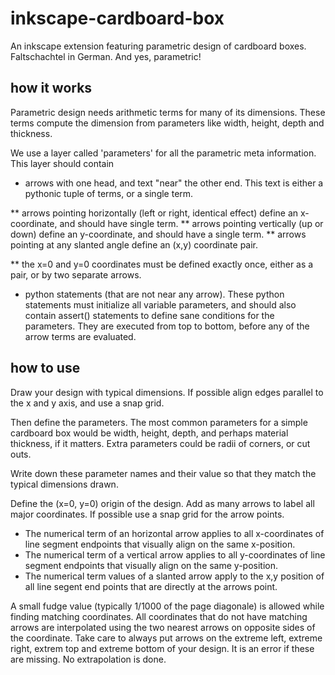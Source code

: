 inkscape-cardboard-box
======================

An inkscape extension featuring parametric design of cardboard boxes. Faltschachtel in German. And yes, parametric!

how it works
------------

Parametric design needs arithmetic terms for many of its dimensions.
These terms compute the dimension from parameters like 
width, height, depth and thickness.

We use a layer called 'parameters' for all the parametric meta information.
This layer should contain

* arrows with one head, and text "near" the other end. This text is either a pythonic tuple of terms, or a single term.

** arrows pointing horizontally (left or right, identical effect) define an x-coordinate, and should have single term.
** arrows pointing vertically (up or down) define an y-coordinate, and should have a single term.
** arrows pointing at any slanted angle define an (x,y) coordinate pair.

** the x=0 and y=0 coordinates must be defined exactly once, either as a pair, or by two separate arrows.

* python statements (that are not near any arrow). These python statements must 
  initialize all variable parameters, and should also contain assert() statements
  to define sane conditions for the parameters.
  They are executed from top to bottom, before any of the arrow terms are evaluated.

how to use
----------

Draw your design with typical dimensions.  If possible align edges parallel to the x and y axis, and use a snap grid.

Then define the parameters. The most common parameters for a simple cardboard
box would be width, height, depth, and perhaps material thickness, if it
matters. Extra parameters could be radii of corners, or cut outs.

Write down these parameter names and their value so that they match the typical
dimensions drawn.

Define the (x=0, y=0) origin of the design. 
Add as many arrows to label all major coordinates. If possible use a snap grid
for the arrow points.

* The numerical term of an horizontal arrow applies to all x-coordinates of line segment endpoints that visually align on the same x-position.
* The numerical term of a vertical arrow applies to all y-coordinates of line
segment endpoints that visually align on the same y-position.  
* The numerical
term values of a slanted arrow apply to the x,y position of all line segent end
points that are directly at the arrows point.

A small fudge value (typically 1/1000 of the page diagonale) is allowed while finding matching coordinates.
All coordinates that do not have matching arrows are interpolated using the two nearest arrows on opposite sides of the coordinate.
Take care to always put arrows on the extreme left, extreme right, extrem top
and extreme bottom of your design. It is an error if these are missing. No
extrapolation is done.
